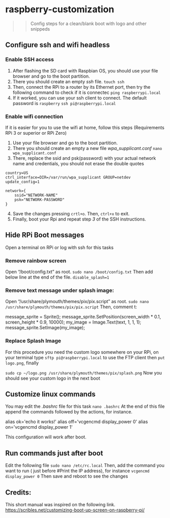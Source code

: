 # raspberry-customization
>> Config steps for a clean/blank boot with logo and other snippeds

## Configure ssh and wifi headless

### Enable SSH access

1. After flashing the SD card with Raspbian OS, you should use your file browser and go to the boot partition.
2. There you should create an empty _ssh_ file.
  ```touch ssh```
3. Then, connect the RPi to a router by its Ethernet port, then try the following command to check if it is connectec
  ```ping raspberrypi.local```
4. If it worked, you can use your ssh client to connect. The default password is ```raspberry``` 
  ```ssh pi@raspberrypi.local```

### Enable wifi connection
If it is easier for you to use the wifi at home, follow this steps (Requirements RPi 3 or superior or RPi Zero)
1. Use your file browser and go to the boot partition.
2. There you should create an empty a new file _wpa_supplicant.conf_
  ```nano wpa_supplicant.conf```
3. There, replace the ssid and psk(password) with your actual network name and credentials, you should not erase the double quotes
```
country=US
ctrl_interface=DIR=/var/run/wpa_supplicant GROUP=netdev
update_config=1

network={
    ssid="NETWORK-NAME"
    psk="NETWORK-PASSWORD"
}
```
4. Save the changes pressing ```crtl+o```. Then, ```ctrl+x``` to exit.
5. Finally, boot your Rpi and repeat step _3_ of the SSH instructions.

## Hide RPi Boot messages

Open a terminal on RPi or log with ssh for this tasks

### Remove rainbow screen
Open “/boot/config.txt” as root.
```sudo nano /boot/config.txt```
Then add below line at the end of the file.
```disable_splash=1```

### Remove text message under splash image:
Open “/usr/share/plymouth/themes/pix/pix.script” as root.
```sudo nano /usr/share/plymouth/themes/pix/pix.script```
Then, comment t:

message_sprite = Sprite();
message_sprite.SetPosition(screen_width * 0.1, screen_height * 0.9, 10000);
       my_image = Image.Text(text, 1, 1, 1);
       message_sprite.SetImage(my_image);

### Replace Splash Image
For this procedure you need the custom logo somewhere on your RPi, on your terminal type ```sftp pi@raspberrypi.local``` to use the FTP client then ```put logo.png```, finally

```sudo cp ~/logo.png /usr/share/plymouth/themes/pix/splash.png```
Now you should see your custom logo in the next boot

## Customize linux commands
You may edit the _.bashrc_ file for this task
```nano .bashrc```
At the end of this file append the commands followed by the actions, for instance.

alias ok='echo it works!'
alias off='vcgencmd display_power 0'
alias on='vcgencmd display_power 1'

This configuration will work after boot.

## Run commands just after boot

Edit the following file
```sudo nano /etc/rc.local```
Then, add the command you want to run ( just before #Print the IP address), for instance
```vcgencmd display_power 0```
Then save and reboot to see the changes

## Credits:
This short manual was inspired on the following link.
https://scribles.net/customizing-boot-up-screen-on-raspberry-pi/